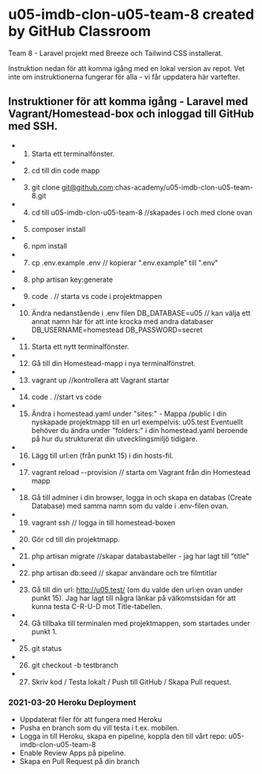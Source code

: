 # u05-imdb-clon-u05-team-8 created by GitHub Classroom

Team 8 - Laravel projekt med Breeze och Tailwind CSS installerat.

Instruktion nedan för att komma igång med en lokal version av repot.
Vet inte om instruktionerna fungerar för alla - vi får uppdatera här vartefter.

## Instruktioner för att komma igång - Laravel med Vagrant/Homestead-box och inloggad till GitHub med SSH.

-   1. Starta ett terminalfönster.

-   2. cd till din code mapp

-   3. git clone git@github.com:chas-academy/u05-imdb-clon-u05-team-8.git

-   4. cd till u05-imdb-clon-u05-team-8 //skapades i och med clone ovan

-   5. composer install

-   6. npm install

-   7. cp .env.example .env // kopierar ".env.example" till ".env"

-   8. php artisan key:generate

-   9. code . // starta vs code i projektmappen

-   10. Ändra nedanstående i .env filen
        DB_DATABASE=u05 // kan välja ett annat namn här för att inte krocka med andra databaser
        DB_USERNAME=homestead
        DB_PASSWORD=secret

-   11. Starta ett nytt terminalfönster.

-   12. Gå till din Homestead-mapp i nya terminalfönstret.

-   13. vagrant up //kontrollera att Vagrant startar

-   14. code . //start vs code

-   15. Ändra i homestead.yaml under "sites:" - Mappa /public i din nyskapade projektmapp till en url exempelvis: u05.test
        Eventuellt behöver du ändra under "folders:" i din homestead.yaml beroende på hur du strukturerat din utvecklingsmiljö tidigare.

-   16. Lägg till url:en (från punkt 15) i din hosts-fil.

-   17. vagrant reload --provision // starta om Vagrant från din Homestead mapp

-   18. Gå till adminer i din browser, logga in och skapa en databas (Create Database) med samma namn som du valde i .env-filen ovan.

-   19. vagrant ssh // logga in till homestead-boxen

-   20. Gör cd till din projektmapp.

-   21. php artisan migrate //skapar databastabeller - jag har lagt till "title"

-   22. php artisan db:seed // skapar användare och tre filmtitlar

-   23. Gå till din url: http://u05.test/ (om du valde den url:en ovan under punkt 15).
        Jag har lagt till några länkar på välkomstsidan för att kunna testa C-R-U-D mot Title-tabellen.

-   24. Gå tillbaka till terminalen med projektmappen, som startades under punkt 1.

-   25. git status

-   26. git checkout -b testbranch

-   27. Skriv kod / Testa lokalt / Push till GitHub / Skapa Pull request.

### 2021-03-20 Heroku Deployment

-   Uppdaterat filer för att fungera med Heroku
-   Pusha en branch som du vill testa i t.ex. mobilen.
-   Logga in till Heroku, skapa en pipeline, koppla den till vårt repo: u05-imdb-clon-u05-team-8
-   Enable Review Apps på pipeline.
-   Skapa en Pull Request på din branch
